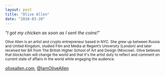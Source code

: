 ```yaml
---
layout: post
title: "Olive Allen"
date: "2018-03-20"
---
```

_"I got my chicken as soon as I sent the coins!"_

<small>
Olive Allen is an artist and crypto entrepreneur based in NYC. She grew up between Russia and United Kingdom, studied Film and Media at Regent’s University (London) and later received her BA from The British Higher School of Art and Design (Moscow). Olive believes that blockchain will change the world and that it's the artist duty to reflect and comment on current state of affairs in the world while engaging the audience.
</small>

[oliveallen.com](https://oliveallen.com), [@IamOliveAllen](https://twitter.com/IamOliveAllen)

